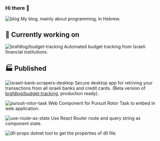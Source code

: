 ### Hi there 👋

![blog](https://img.shields.io/static/v1?label=blog&message=BcsStudent&color=00C7B7&logo=netlify&link=https://bscstudent.netlify.app/&link=https://github.com/baruchiro/BcsStudent) My blog, mainly about programming, in Hebrew.

## 🔭 Currently working on
![brafdlog/budget-tracking](https://img.shields.io/static/v1?label=app&message=brafdlog/budget-tracking&color=41B883&logo=vue.js&link=https://github.com/brafdlog/budget-tracking) Automated budget tracking from Israeli financial institutions.

## 🏭 Published
![israeli-bank-scrapers-desktop](https://img.shields.io/static/v1?label=app&message=israeli-bank-scrapers-desktop&color=4FC08D&logo=vue.js&link=https://github.com/baruchiro/israeli-bank-scrapers-desktop/releases&link=https://github.com/baruchiro/israeli-bank-scrapers-desktop) Secure desktop app for retriving your transactions from all israeli banks and credit cards. (Beta version of [brafdlog/budget-tracking](https://github.com/brafdlog/budget-tracking), production ready).

![pursuit-rotor-task](https://img.shields.io/static/v1?label=web%20component&message=pursuit-rotor-task&color=CB3837&logo=npm&link=https://www.npmjs.com/package/pursuit-rotor-task&link=https://github.com/baruchiro/pursuit-rotor-task) Web Component for Pursuit Rotor Task to embed in web application.

![use-route-as-state](https://img.shields.io/static/v1?label=package&message=use-route-as-state&color=61DAFB&logo=react&link=https://www.npmjs.com/package/use-route-as-state&link=https://github.com/baruchiro/use-route-as-state) Use React Router route and query string as component state.

![dll-props](https://img.shields.io/static/v1?label=package&message=dll-props&color=004880&logo=nuget&link=https://www.nuget.org/packages/DllProps.Tool&link=https://github.com/baruchiro/dll-props) dotnet tool to get the properties of dll file.
 <!--
- 🌱 I’m currently learning ...
- 👯 I’m looking to collaborate on ...
- 🤔 I’m looking for help with ...
- 💬 Ask me about ...
- 📫 How to reach me: ...
- 😄 Pronouns: ...
- ⚡ Fun fact: ...
-->
